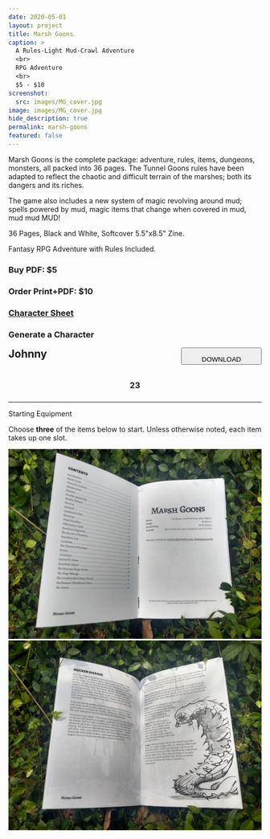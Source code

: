 ```yaml
---
date: 2020-05-01
layout: project
title: Marsh Goons
caption: >
  A Rules-Light Mud-Crawl Adventure
  <br>
  RPG Adventure
  <br>
  $5 - $10
screenshot:
  src: images/MG_cover.jpg
image: images/MG_cover.jpg
hide_description: true
permalink: marsh-goons
featured: false
---
```


<div class="shoppingCard">
  <div class="shoppingColumn">
    <p>Marsh Goons is the complete package: adventure, rules, items, dungeons, monsters, all packed into 36 pages. The Tunnel Goons rules have been adapted to reflect the chaotic and difficult terrain of the marshes; both its dangers and its riches.<p>
    </p>The game also includes a new system of magic revolving around mud; spells powered by mud, magic items that change when covered in mud, mud mud MUD!</p>
    <p>36 Pages, Black and White, Softcover 5.5"x8.5" Zine.</p>
    <p>Fantasy RPG Adventure with Rules Included.</p>
  </div>
  <div class="shoppingColumn">
    <a class="btn shoppingButton snipcart-add-item" 
      data-item-id="marsh-goons-pdf" 
      data-item-price="5.00"
      data-item-url="/marsh-goons"
      data-item-description="Includes the PDF. Marsh Goons is the complete package: adventure, rules, items, dungeons, monsters, all packed into 36 pages."
      data-item-image="/images/MG_cover.jpg" 
      data-item-name="Marsh Goons (PDF)"
      data-item-file-guid="b6bfc4aa-9af8-4382-bc1a-0e7e82b4d43b"
      data-item-shippable="false"
      data-item-max-quantity="1">
      <h3>Buy PDF: $5</h3>
    </a>
      <a class="btn shoppingButton snipcart-add-item" 
      data-item-id="marsh-goons-print" 
      data-item-price="5.00"
      data-item-url="/marsh-goons"
      data-item-description="Includes a printed zine and the PDF. Marsh Goons is the complete package: adventure, rules, items, dungeons, monsters, all packed into 36 pages."
      data-item-image="/images/MG_cover.jpg" 
      data-item-name="Marsh Goons (Print + PDF)"
      data-item-file-guid="b6bfc4aa-9af8-4382-bc1a-0e7e82b4d43b"
      data-item-weight="61"
      data-item-length="23"
      data-item-width="16"
      data-item-height="3"
      data-item-shippable="true">
      <h3>Order Print+PDF: $10</h3>
    </a>
    <a class="btn bonemarshes-btn" href="/files/MG_CharSheet.pdf" target="_blank">
      <h3>Character Sheet</h3>
    </a> 
    <a id="CharButton" class="btn bonemarshes-btn" onclick="mg_generate()">
      <h3>Generate a Character</h3>
    </a>
  </div>
</div>

<p> </p>

<div class="container bonemarshesCard" id="charCard">
  <div style="display:flex;justify-content:space-between;">
    <h2 id="charName" style="margin-top:0px;">Johnny</h2>
    <button id="downloadBTN" class="btn bonemarshes-btn-sm data-html2canvas-ignore" onclick="mg_saveCharacterIMG()" style="width:160px;margin-bottom:auto;">
      <p style="margin-bottom: 0;">DOWNLOAD</p>
    </button>
  </div>
  <div class="row">
		<div class="col-md col-10"><h3 id="charHP" style="text-align:center;">23</h3></div>
		<div class="col-md col-10"><h3 style="text-align:center;" id="charPOW"></h3></div>
		<div class="col-md col-10"><h3 style="text-align:center;" id="charINS"></h3></div>
		<div class="col-md col-10"><h3 style="text-align:center;" id="charKNO"></h3></div>
	</div>
  <hr>
  <p class="h2" style="margin-top: 10px;" id="charEquip">Starting Equipment</p>
  <p>Choose <strong>three</strong> of the items below to start. Unless otherwise noted, each item takes up one slot.</p>
  <p id="charItems"></p>
</div>

<div class="shoppingImages">
  <a href="/images/MG_index.jpg" target="_blank"><img class="shoppingImage"  src="/images/MG_index.jpg" alt="MG_index.jpg"></a>
  <a href="/images/MG_mucker.jpg" target="_blank"><img class="shoppingImage"  src="/images/MG_mucker.jpg" alt="MG_mucker.jpg"></a>
  </div>

<script async src="/assets/generator_resources/mg_generator.js" charset="utf-8"></script>
